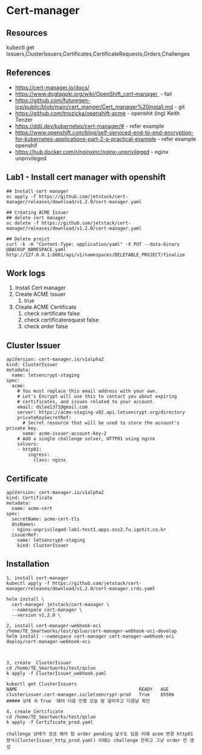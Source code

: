# Cert-manager

## Resources

kubectl get Issuers,ClusterIssuers,Certificates,CertificateRequests,Orders,Challenges 

## References

- https://cert-manager.io/docs/
- https://www.dogtagpki.org/wiki/OpenShift_cert-manager  - fail
- https://github.com/futuregen-icp/public/blob/main/cert_manger/Cert_manager%20install.md - git
- https://github.com/tnozicka/openshift-acme - openshit (ing) Keith Tenzer
- https://ddii.dev/kubernetes/cert-manager/# - refer example
- https://www.openshift.com/blog/self-serviced-end-to-end-encryption-for-kubernetes-applications-part-2-a-practical-example - refer example openshif
- https://hub.docker.com/r/nginxinc/nginx-unprivileged - nginx unprivileged

## Lab1 - Install cert manager with openshift

```
## Install cert manager
oc apply -f https://github.com/jetstack/cert-manager/releases/download/v1.2.0/cert-manager.yaml

## Creating ACME Issuer
## delete cert manager
oc delete -f https://github.com/jetstack/cert-manager/releases/download/v1.2.0/cert-manager.yaml

## Delete projct
curl -k -H "Content-Type: application/yaml" -X PUT --data-binary @BACKUP_NAMESPACE.yaml http://127.0.0.1:8001/api/v1/namespaces/DELETABLE_PROJECT/finalize
```

## Work logs 

1. Install Cert manager 
2. Create ACME Issuer 
	1. true
3. Create ACME Certificate
	1. check certificate false
	2. check certificaterequest false
	3. check order false

## Cluster Issuer 
```
apiVersion: cert-manager.io/v1alpha2
kind: ClusterIssuer
metadata:
  name: letsencrypt-staging
spec:
  acme:
    # You must replace this email address with your own.
    # Let's Encrypt will use this to contact you about expiring
    # certificates, and issues related to your account.
    email: dslee1371@gmail.com
    server: https://acme-staging-v02.api.letsencrypt.org/directory
    privateKeySecretRef:
      # Secret resource that will be used to store the account's private key.
      name: acme-issuer-account-key-2
    # Add a single challenge solver, HTTP01 using nginx
    solvers:
    - http01:
        ingress:
          class: nginx
```

## Certificate 
```
apiVersion: cert-manager.io/v1alpha2
kind: Certificate
metadata:
  name: acme-cert
spec:
  secretName: acme-cert-tls
  dnsNames:
  - nginx-unprivileged-lab1-test1.apps.oss2.fu.igotit.co.kr
  issuerRef:
    name: letsencrypt-staging
    kind: ClusterIssuer
```
## Installation
```
1, install cert-manager
kubectl apply -f https://github.com/jetstack/cert-manager/releases/download/v1.2.0/cert-manager.crds.yaml

helm install \
  cert-manager jetstack/cert-manager \
  --namespace cert-manager \
  --version v1.2.0 \

2, install cert-manager-webhook-oci
/home/TE_Smartworks/test/qsluo/cert-manager-webhook-oci-develop
helm install --namespace cert-manager cert-manager-webhook-oci deploy/cert-manager-webhook-oci



3, create  ClusterIssuer
cd /home/TE_Smartworks/test/qsluo
k apply -f ClusterIssuer_webhook.yaml

kubectl get ClusterIssuers
NAME                                             READY   AGE
clusterissuer.cert-manager.io/letsencrypt-prod   True    6h50m
##### 상태 곡 True  돼야 다음 진행 오늘 밤 걸어주고 다음날 확인 

4, create Certificate
cd /home/TE_Smartworks/test/qsluo
k apply -f Certificate_prod.yaml

challenge 상태가 성공 해야 함 order pending 날수도 있음 이떄 acem 변경 http01 
방식(ClusterIssuer_http_prod.yaml) 이떄는 challenge 안하고 그냥 order 만 생성
```
